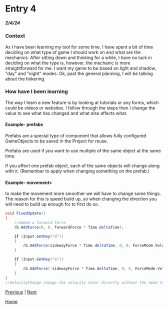 # Entry 4
##### 2/4/24

### Context
As I have been learning my tool for some time. I have spent a bit of time deciding on what type of game I should work on and what are the mechanics. After sitting down and thinking for a while, I have no luck in deciding on what the type is, however, the mechanic is more straightforward for me. I want my game to be based on light and shadow, "day" and "night" modes. Ok, past the general planning, I will be talking about the tinkering.

### How have I been learning
The way I learn a new feature is by looking at tutorials or any forms, which could be videos or websites. I follow through the steps then I change the value to see what has changed and what else affects what.


#### Example- prefabs
Prefabs are a special type of component that allows fully configured GameObjects to be saved in the Project for reuse.

Prefabs are used if you want to use multiple of the same object at the same time.

 If you affect one prefab object, each of the same objects will change along with it. (Remember to apply when changing something on the prefab.)

#### Example- movement+
to make the movement more smoother we will have to change some things. The reason for this is speed build up, so when changing the direction you will need to build up enough for to first do so.

```C#
void FixedUpdate()
{
    //added a forward force
    rb.AddForce(0, 0, forwardForce * Time.deltaTime);

    if (Input.GetKey("d"))
    {
        rb.AddForce(sidewayForce * Time.deltaTime, 0, 0, ForceMode.VelocityChange);
    }

    if (Input.GetKey("a"))
    {
        rb.AddForce(-sidewayForce * Time.deltaTime, 0, 0, ForceMode.VelocityChange);
    }
}
//VelocityChange change the velocity vetor directly without the need to speed down or speed up.
```

[Previous](entry03.md) | [Next](entry05.md)

[Home](../README.md)